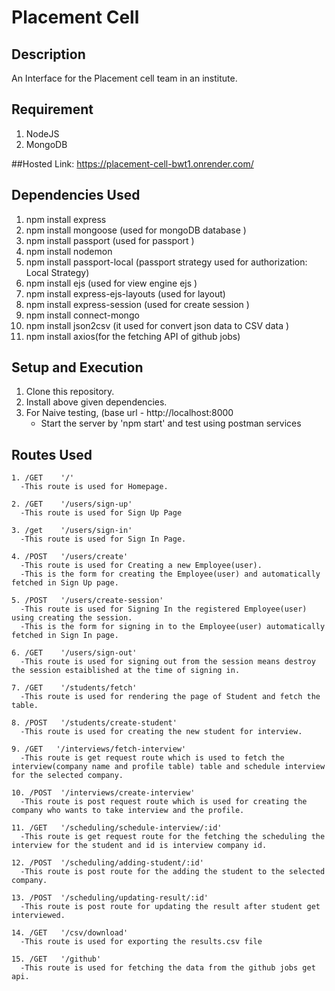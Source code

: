 # Placement Cell

## Description
An Interface for the Placement cell team in an institute.

## Requirement
1. NodeJS
2. MongoDB

##Hosted Link: https://placement-cell-bwt1.onrender.com/


## Dependencies Used 
1. npm install express  
2. npm install mongoose (used for mongoDB database )
3. npm install passport (used for passport )
4. npm install nodemon  
5. npm install passport-local (passport strategy used for authorization: Local Strategy)
6. npm install ejs (used for view engine ejs )
7. npm install express-ejs-layouts (used for layout)
8. npm install express-session (used for create session )
9. npm install connect-mongo 
10. npm install json2csv (it used for convert json data to CSV data )
11. npm install axios(for the fetching API of github jobs)


## Setup and Execution
1. Clone this repository.
2. Install above given dependencies.
3. For Naive testing, (base url - http://localhost:8000
   - Start the server by 'npm start' and test using postman services

## Routes Used
```
1. /GET    '/'
  -This route is used for Homepage.
  
2. /GET    '/users/sign-up'
  -This route is used for Sign Up Page

3. /get    '/users/sign-in'
  -This route is used for Sign In Page.
  
4. /POST   '/users/create'
  -This route is used for Creating a new Employee(user).
  -This is the form for creating the Employee(user) and automatically fetched in Sign Up page.

5. /POST   '/users/create-session'
  -This route is used for Signing In the registered Employee(user) using creating the session.
  -This is the form for signing in to the Employee(user) automatically fetched in Sign In page. 
  
6. /GET    '/users/sign-out'
  -This route is used for signing out from the session means destroy the session estaiblished at the time of signing in.
  
7. /GET    '/students/fetch'
  -This route is used for rendering the page of Student and fetch the table.
  
8. /POST   '/students/create-student'
  -This route is used for creating the new student for interview.
  
9. /GET   '/interviews/fetch-interview'
  -This route is get request route which is used to fetch the interview(company name and profile table) table and schedule interview for the selected company.
  
10. /POST  '/interviews/create-interview'
  -This route is post request route which is used for creating the company who wants to take interview and the profile.
  
11. /GET   '/scheduling/schedule-interview/:id'
  -This route is get request route for the fetching the scheduling the interview for the student and id is interview company id.
  
12. /POST  '/scheduling/adding-student/:id'
  -This route is post route for the adding the student to the selected company.

13. /POST  '/scheduling/updating-result/:id'
  -This route is post route for updating the result after student get interviewed.
  
14. /GET   '/csv/download'
  -This route is used for exporting the results.csv file
  
15. /GET   '/github'
  -This route is used for fetching the data from the github jobs get api.
```


